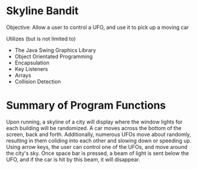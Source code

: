 # Skyline Bandit

Objective: Allow a user to control a UFO, and use it to pick up a moving car

Utilizes (but is not limited to)

* The Java Swing Graphics Library
* Object Orientated Programming 
* Encapsulation
* Key Listeners
* Arrays
* Collision Detection

# Summary of Program Functions

Upon running, a skyline of a city will display where the window lights for each building will be randomized. A car moves across the bottom of the screen, back and forth. Additionally, numerous UFOs move about randomly, resulting in them coliding into each other and slowing down or speeding up. Using arrow keys, the user can control one of the UFOs, and move around the city's sky. Once space bar is pressed, a beam of light is sent below the UFO, and if the car is hit by this beam, it will disappear. 
